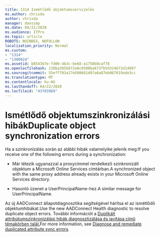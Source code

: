 ```yaml
---
title: 1314 Ismétlődő objektumszervizelés
ms.author: chrisda
author: chrisda
manager: dansimp
ms.date: 04/21/2020
ms.audience: ITPro
ms.topic: article
ROBOTS: NOINDEX, NOFOLLOW
localization_priority: Normal
ms.custom:
- "1314"
- "1300024"
ms.assetid: b8543b7e-fd00-4b3c-be68-a1758b8caf78
ms.openlocfilehash: 138ba305b872e8c0508ba673fb59324672d14997
ms.sourcegitcommit: 55eff703a17e500681d8fa6a87eb067019ade3cc
ms.translationtype: MT
ms.contentlocale: hu-HU
ms.lasthandoff: 04/22/2020
ms.locfileid: "43703969"
---
```

# <a name="duplicate-object-synchronization-errors"></a><span data-ttu-id="9f94f-102">Ismétlődő objektumszinkronizálási hibák</span><span class="sxs-lookup"><span data-stu-id="9f94f-102">Duplicate object synchronization errors</span></span>

<span data-ttu-id="9f94f-103">Ha a szinkronizálás során az alábbi hibák valamelyike jelenik meg:</span><span class="sxs-lookup"><span data-stu-id="9f94f-103">If you receive one of the following errors during a synchronization:</span></span>

- <span data-ttu-id="9f94f-104">Már létezik ugyanazzal a proxycímmel rendelkező szinkronizált objektum a Microsoft Online Services címtárban.</span><span class="sxs-lookup"><span data-stu-id="9f94f-104">A synchronized object with the same proxy address already exists in your Microsoft Online Services directory.</span></span>

- <span data-ttu-id="9f94f-105">Hasonló üzenet a UserPrincipalName-hez.</span><span class="sxs-lookup"><span data-stu-id="9f94f-105">A similar message for UserPrincipalName.</span></span>

<span data-ttu-id="9f94f-106">Az új AADConnect állapotdiagnosztika segítségével hárítsa el az ismétlődő objektumhibákat.</span><span class="sxs-lookup"><span data-stu-id="9f94f-106">Use the new AADConnect Health diagnostic to resolve duplicate object errors.</span></span> <span data-ttu-id="9f94f-107">További információt a [Duplikált attribútumszinkronizálási hibák diagnosztizálása és javítása című témakörben talál.](https://docs.microsoft.com/azure/active-directory/hybrid/how-to-connect-health-diagnose-sync-errors)</span><span class="sxs-lookup"><span data-stu-id="9f94f-107">For more information, see [Diagnose and remediate duplicated attribute sync errors](https://docs.microsoft.com/azure/active-directory/hybrid/how-to-connect-health-diagnose-sync-errors).</span></span>

